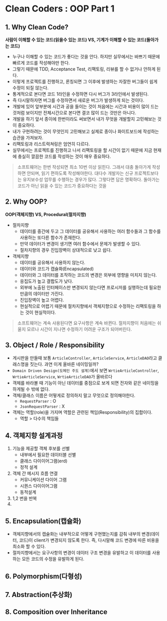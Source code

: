 # Clean Coders : OOP Part 1

## 1. Why Clean Code?
**사람이 이해할 수 있는 코드(읽을수 있는 코드) VS, 기계가 이해할 수 있는 코드(돌아가는 코드)**

- 누구나 이해할 수 있는 코드가 좋다는 것을 안다. 하지만 실무에서는 바쁘기 때문에 빠르게 코드를 작성해야만 한다.
- 그렇기 때문에 TDD, Acceptance Test, 리팩토링, 리뷰를 할 수 없거나 안하게 된다.
- 이렇게 프로젝트를 진행하고, 론칭되면 그 이후에 발생하는 자잘한 버그들이 쉽게 수정이 되질 않는다.
- 통계적으로 본다면 코드 1라인을 수정하면 다시 버그가 3라인에서 발생된다.
- 즉 다시말하자면 버그를 수정하면서 새로운 버그가 발생하게 되는 것이다.
- 개발에 있어 앞부분에 시간과 공을 들이는 것이 처음에는 시간과 비용이 많이 드는 것처럼 보이지만 전체시간으로 본다면 결코 많이 드는 것만은 아니다.
- 개발을 하기 앞서 종이에 한번이라도 써보면서 내가 무엇을 개발할지 고민해보는 것이 중요하다.
- 내가 구현하려는 것이 무엇인지 고민해보고 실제로 종이나 화이트보드에 작성하는 습관을 가져보자.
- 리팩토링과 리스트럭쳐링은 엄연히 다르다.
- 실무에서는 프로젝트를 진행하고 나서 리팩토링을 할 시간이 없기 때문에 지금 현재에 충실히 깔끔한 코드를 작성하는 것이 매우 중요하다.

>소프트웨어는 한번 작성되면 최소 10번 이상 읽힌다. 그래서 대충 돌아가게 작성하면 안되며, 읽기 편하도록 작성해야한다.
대다수 개발자는 신규 프로젝트보다는 유지보수성 업무를 수행하는 경우가 많다. 그렇다면 답은 명확하다. 돌아가는 코드가 아닌 읽을 수 있는 코드가 중요하다는 것을


## 2. Why OOP?
**OOP(객체지향) VS, Procedural(절차지향)**
- 절차지향
  * 데이터를 중간에 두고 그 데이터를 공유해서 사용하는 여러 함수들과 그 함수를 사용하는 또다른 함수가 존재한다.
  * 만약 데이터가 변경이 생기면 여러 함수에서 문제가 발생할 수 있다.
  * 절차지향의 경우 진입장벽이 상대적으로 낮고 쉽다.
- 객체지향
  * 데이터를 공유해서 사용하지 않는다.
  * 데이터와 코드가 캡슐화(Encapsulated)
  * 데이터와 그 데이터를 조작하는 코드의 변경은 외부에 영향을 미치지 않는다.
  * 응집도가 높고 결합도가 낮다.
  * 외부에 노출된 인터페이스만 변경되지 않는다면 프로시저를 실행하는데 필요한 만큼의 데이터만 가진다.
  * 진입장벽이 높고 어렵다.
  * 현실적으로 어렵기 때문에 절차지향에서 객체지향으로 수정하는 리팩토링을 하는 것이 현실적이다.

> 소프트웨어는 계속 사용된다면 요구사항은 계속 바뀐다. 절차지향이 처음에는 쉬울지 모르나 시간이 지나면 수정하기 어려운 구조가 되어버린다.

## 3. Object / Role / Responsibility
- 게시판을 만들때 보통 `ArticleController`, `ArticleService`, `ArticleDAO`라고 클래스명을 짓는다. 과연 이게 올바른 네이밍일까?
- `Domain Driven Design(도메인 주도 설계)`에서 보면 `WrtieArticleController`, `WrtieArticleService`, `WrtieArticleDAO`가 올바르다
- 객체를 바라볼 때 기능이 아닌 데이터를 중점으로 보게 되면 전자와 같은 네이밍을 하게될 수 밖에 없다.
- 객체/클래스 이름은 어떻게로 정의하지 말고 무엇으로 정의해야한다.
  - `RequestParser` : O
  - `JsonRequestParser` : X
- 객체는 역할(role)을 가지며 역할은 관련된 책임(Responsibility)의 집합이다.
  - 역할 > 다수의 책임들

## 4. 객체지향 설계과정
1. 기능을 제공할 객체 후보를 선별
    - 내부에서 필요한 데이터블 선별
    - 클래스 다이이어그램(erd)
    - 정적 설계
2. 객체 간 메시지 흐름 연결
    - 커뮤니케이션 다이어 그램
    - 시퀀스 다이이어그램
    - 동적설계
3. 1,2 번을 반복
4.

## 5. Encapsulation(캡슐화)
- 객체지향에서의 캡슐화는 내부적으로 어떻게 구현했는지를 감춰 내부의 변경(데이터, 코드)이 client가 변경되지 않도록 한다. 즉, 다시말해 코드 변경에 따른 비용을 최소화 할 수 있다.
- 절차지향에서는 요구사항의 변경이 데이터 구조 변경을 유발하고 이 데이터를 사용하는 모든 코드의 수정을 유발하게 된다.

## 6. Polymorphism(다형성)

## 7. Abstraction(추상화)

## 8. Composition over Inheritance
